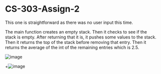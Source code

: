 # CS-303-Assign-2

This one is straightforward as there was no user input this time.

The main function creates an empty stack.
Then it checks to see if the stack is empty. After returning that it is, it pushes some values to the stack. 
Then it returns the top of the stack before removing that entry. 
Then it returns the average of the int of the remaining entries which is 2.5.


![image](https://github.com/RMorrigan/CS-303-Assign-2/assets/158345062/464a8e5d-3286-4f13-a9c0-64ae19c783ad)


+![image](https://github.com/RMorrigan/CS-303-Assign-2/assets/158345062/82733887-002b-421f-b679-d0a68c0a8996)
